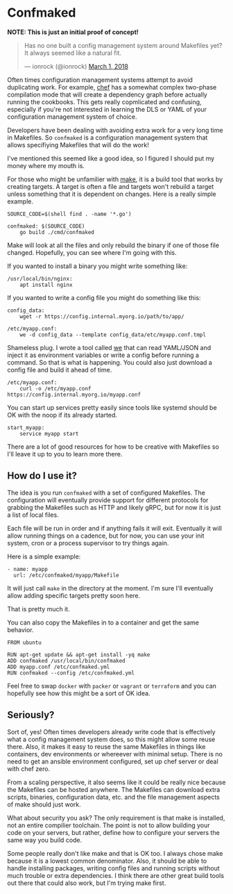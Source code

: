 # Confmaked

**NOTE: This is just an initial proof of concept!**

<blockquote class="twitter-tweet" data-lang="en"><p lang="en"
dir="ltr">Has no one built a config management system around Makefiles
yet? It always seemed like a natural fit.</p>&mdash; ionrock
(@ionrock) <a
href="https://twitter.com/ionrock/status/969082259499372544?ref_src=twsrc%5Etfw">March
1, 2018</a></blockquote>

Often times configuration management systems attempt to avoid
duplicating work. For example, [chef](https://chef.io) has a somewhat
complex two-phase compilation mode that will create a dependency graph
before actually running the cookbooks. This gets really copmlicated
and confusing, especially if you're not interested in learning the DLS
or YAML of your configuration management system of choice.

Developers have been dealing with avoiding extra work for a very long
time in Makefiles. So `confmaked` is a configuration management system
that allows specifiying Makefiles that will do the work!

I've mentioned this seemed like a good idea, so I figured I should put
my money where my mouth is.

For those who might be unfamilier with
[make](https://www.gnu.org/software/make/), it is a build tool that
works by creating targets. A target is often a file and targets won't
rebuild a target unless something that it is dependent on
changes. Here is a really simple example.


```
SOURCE_CODE=$(shell find . -name '*.go')

confmaked: $(SOURCE_CODE)
	go build ./cmd/confmaked
```

Make will look at all the files and only rebuild the binary if one of
those file changed. Hopefully, you can see where I'm going with this.

If you wanted to install a binary you might write something like:

```
/usr/local/bin/nginx:
	apt install nginx
```

If you wanted to write a config file you might do something like this:

```
config_data:
	wget -r https://config.internal.myorg.io/path/to/app/

/etc/myapp.conf:
	we -d config_data --template config_data/etc/myapp.conf.tmpl
```

Shameless plug. I wrote a tool called
[we](https://github.com/ionrock/we) that can read YAML/JSON and inject
it as environment variables or write a config before running a
command. So that is what is happening. You could also just download a
config file and build it ahead of time.

```
/etc/myapp.conf:
	curl -o /etc/myapp.conf https://config.internal.myorg.io/myapp.conf
```

You can start up services pretty easily since tools like systemd
should be OK with the noop if its already started.

```
start_myapp:
	service myapp start
```

There are a lot of good resources for how to be creative with
Makefiles so I'll leave it up to you to learn more there.

## How do I use it?

The idea is you run `confmaked` with a set of configured
Makefiles. The configuration will eventually provide support for
different protocols for grabbing the Makefiles such as HTTP and likely
gRPC, but for now it is just a list of local files.

Each file will be run in order and if anything fails it will
exit. Eventually it will allow running things on a cadence, but for
now, you can use your init system, cron or a process supervisor to try
things again.

Here is a simple example:

```
- name: myapp
  url: /etc/confmaked/myapp/Makefile
```

It will just call `make` in the directory at the moment. I'm sure I'll
eventually allow adding specific targets pretty soon here.

That is pretty much it.

You can also copy the Makefiles in to a container and get the same
behavior.

```
FROM ubuntu

RUN apt-get update && apt-get install -yq make
ADD confmaked /usr/local/bin/confmaked
ADD myapp.conf /etc/confmaked.yml
RUN confmaked --config /etc/confmaked.yml
```

Feel free to swap `docker` with `packer` or `vagrant` or `terraform`
and you can hopefully see how this might be a sort of OK idea.

## Seriously?

Sort of, yes! Often times developers already write code that is
effectively what a config management system does, so this might allow
some reuse there. Also, it makes it easy to reuse the same Makefiles
in things like containers, dev environments or whereever with minimal
setup. There is no need to get an ansible environment configured, set
up chef server or deal with chef zero.

From a scaling perspective, it also seems like it could be really nice
because the Makefiles can be hosted anywhere. The Makefiles can
download extra scripts, binaries, configuration data, etc. and the
file management aspects of make should just work.

What about security you ask? The only requirement is that make is
installed, not an entire compilier toolchain. The point is not to
allow building your code on your servers, but rather, define how to
configure your servers the same way you build code.

Some people really don't like make and that is OK too. I always chose
make because it is a lowest common denominator. Also, it should be
able to handle installing packages, writing config files and running
scripts without much trouble or extra dependencies. I think there are
other great build tools out there that could also work, but I'm trying
make first.
